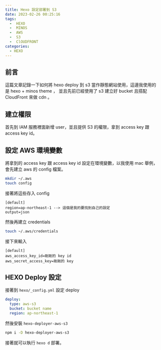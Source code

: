 ```yaml
---
title: Hexo 設定部署到 S3 
date: 2023-02-26 00:25:16
tags: 
  -  HEXO
  -  MINOS
  -  AWS
  -  S3
  -  ClOUDFRONT
categories: 
  - HEXO
---
```


## 前言

這篇文章記錄一下如何將 hexo deploy 到 s3 當作靜態網站使用，這邊我使用的是 hexo + minos theme ， 並且先前已經使用了 s3 建立好 bucket 且搭配 CloudFront 來做 cdn 。

<!--more-->
## 建立權限

首先到 IAM 服務裡面新增 user，並且提供 S3 的權限，拿到 access key 跟  access key id。

## 設定 AWS 環境變數

將拿到的 access key 跟  access key id 設定在環境變數，以我使用 mac 舉例，會先建立 aws 的 config 檔案。

```bash
mkdir ~/.aws
touch config
```

接著將這些存入 config

```text
[default]
region=ap-northeast-1 --> 這個是我的要找到自己的設定
output=json
```

然後再建立 credentials

```bash
touch ~/.aws/credentials
```

接下來輸入

```text
[default]
aws_access_key_id=剛剛的 key id
aws_secret_access_key=剛剛的 key
```

## HEXO Deploy 設定

接著到 `hexo/_config.yml` 設定 deploy

```yaml
deploy:
  type: aws-s3
  bucket: bucket name
  region: ap-northeast-1
```

然後安裝 `hexo-deployer-aws-s3`

```bash
npm i -D hexo-deployer-aws-s3
```

接著就可以執行 `hexo d` 部署。
